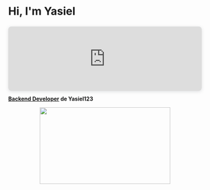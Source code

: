 <h1>Hi, I'm <b>Yasiel<b></h1>
<div style="position: relative; width: 100%; height: 0; padding-top: 33.3333%;
 padding-bottom: 0; box-shadow: 0 2px 8px 0 rgba(63,69,81,0.16); margin-top: 1.6em; margin-bottom: 0.9em; overflow: hidden;
 border-radius: 8px; will-change: transform;">
  <iframe loading="lazy" style="position: absolute; width: 100%; height: 100%; top: 0; left: 0; border: none; padding: 0;margin: 0;"
    src="https://www.canva.com/design/DAGUvZwAHk8/Ix1lhpF72OjnX-WypI0hCg/view?embed" allowfullscreen="allowfullscreen" allow="fullscreen">
  </iframe>
</div>
<a href="https:&#x2F;&#x2F;www.canva.com&#x2F;design&#x2F;DAGUvZwAHk8&#x2F;Ix1lhpF72OjnX-WypI0hCg&#x2F;view?utm_content=DAGUvZwAHk8&amp;utm_campaign=designshare&amp;utm_medium=embeds&amp;utm_source=link" target="_blank" rel="noopener">Backend Developer</a> de Yasiel123
<p align="center"><img width="340" height="200" src="https://www.canva.com/design/DAGUvZwAHk8/Ix1lhpF72OjnX-WypI0hCg/view"></p>


<!--
**yasieldev/yasieldev** is a ✨ _special_ ✨ repository because its `README.md` (this file) appears on your GitHub profile.

Here are some ideas to get you started:

- 🔭 I’m currently working on ...
- 🌱 I’m currently learning ...
- 👯 I’m looking to collaborate on ...
- 🤔 I’m looking for help with ...
- 💬 Ask me about ...
- 📫 How to reach me: ...
- 😄 Pronouns: ...
- ⚡ Fun fact: ...
-->
